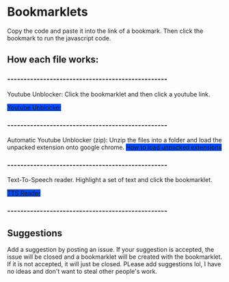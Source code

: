 <h1>Bookmarklets</h1>
<p>Copy the code and paste it into the link of a bookmark. Then click the bookmark to run the javascript code.</p>
<h2>How each file works:</h2>
<h3>-------------------------------------------------</h3>
<p>Youtube Unblocker: Click the bookmarklet and then click a youtube link.</p>
<a class="script" href="https://github.com/Triangle121/Bookmarklets-4-School/blob/main/YoutubeUnblockLoader.txt" style="background-color: rgb(0, 75, 255);">Youtube Unblocker</a>
<h3>-------------------------------------------------</h3>
<p>Automatic Youtube Unblocker (zip): Unzip the files into a folder and load the unpacked extension onto google chrome. <a class="script" href="https://developer.chrome.com/static/docs/extensions/get-started/tutorial/hello-world/image/extensions-page-e0d64d89a6acf_856.png" style="background-color: rgb(0, 75, 255);">How to load unpacked extensions</a> </p>
<h3>-------------------------------------------------</h3>
<p>Text-To-Speech reader. Highlight a set of text and click the bookmarklet.</p>
<a class="script" href="https://github.com/Triangle121/Bookmarklets-4-School/blob/main/tts%20reader.txt" style="background-color: rgb(0, 75, 255);">TTS Reader</a>
<h3>-------------------------------------------------</h3>

<h2>Suggestions</h2>
<p>Add a suggestion by posting an issue. If your suggestion is accepted, the issue will be closed and a bookmarklet will be created with the bookmarklet. If it is not accepted, it will just be closed. PLease add suggestions lol, I have no ideas and don't want to steal other people's work.</p>

